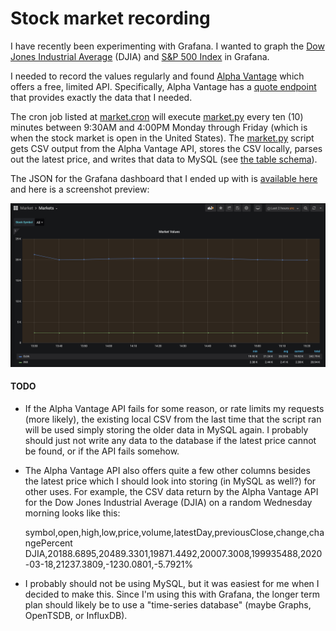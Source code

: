 # Stock market recording

I have recently been experimenting with Grafana.
I wanted to graph the [Dow Jones Industrial Average](https://en.wikipedia.org/wiki/Dow_Jones_Industrial_Average) (DJIA) and [S&P 500 Index](https://en.wikipedia.org/wiki/S%26P_500_Index) in Grafana.

I needed to record the values regularly and found [Alpha Vantage](https://www.alphavantage.co/) which offers a free, limited API.
Specifically, Alpha Vantage has a [quote endpoint](https://www.alphavantage.co/documentation/#latestprice) that provides exactly the data that I needed.

The cron job listed at [market.cron](market.cron) will execute [market.py](market.py) every ten (10) minutes between 9:30AM and 4:00PM Monday through Friday (which is when the stock market is open in the United States).
The [market.py](market.py) script gets CSV output from the Alpha Vantage API, stores the CSV locally, parses out the latest price, and writes that data to MySQL (see [the table schema](market.sql)).

The JSON for the Grafana dashboard that I ended up with is [available here](market_grafana.json) and here is a screenshot preview:

![Grafana dashboard preview of stock market recording](market_grafana.png "Grafana Stock Market Dashboard Preview")

#### TODO

- If the Alpha Vantage API fails for some reason, or rate limits my requests (more likely), the existing local CSV from the last time that the script ran will be used simply storing the older data in MySQL again.
I probably should just not write any data to the database if the latest price cannot be found, or if the API fails somehow.

- The Alpha Vantage API also offers quite a few other columns besides the latest price which I should look into storing (in MySQL as well?) for other uses. For example, the CSV data return by the Alpha Vantage API for the Dow Jones Industrial Average (DJIA) on a random Wednesday morning looks like this:

    symbol,open,high,low,price,volume,latestDay,previousClose,change,changePercent
    DJIA,20188.6895,20489.3301,19871.4492,20007.3008,199935488,2020-03-18,21237.3809,-1230.0801,-5.7921%

- I probably should not be using MySQL, but it was easiest for me when I decided to make this.
Since I'm using this with Grafana, the longer term plan should likely be to use a "time-series database" (maybe Graphs, OpenTSDB, or InfluxDB).

